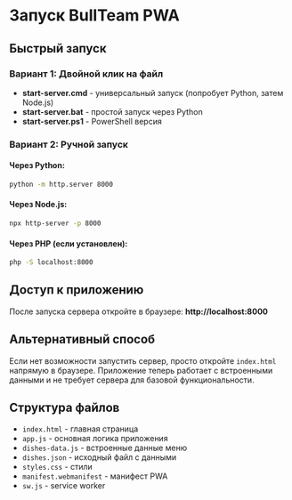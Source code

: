 # Запуск BullTeam PWA

## Быстрый запуск

### Вариант 1: Двойной клик на файл
- **start-server.cmd** - универсальный запуск (попробует Python, затем Node.js)
- **start-server.bat** - простой запуск через Python
- **start-server.ps1** - PowerShell версия

### Вариант 2: Ручной запуск

#### Через Python:
```bash
python -m http.server 8000
```

#### Через Node.js:
```bash
npx http-server -p 8000
```

#### Через PHP (если установлен):
```bash
php -S localhost:8000
```

## Доступ к приложению

После запуска сервера откройте в браузере:
**http://localhost:8000**

## Альтернативный способ

Если нет возможности запустить сервер, просто откройте `index.html` напрямую в браузере. Приложение теперь работает с встроенными данными и не требует сервера для базовой функциональности.

## Структура файлов

- `index.html` - главная страница
- `app.js` - основная логика приложения
- `dishes-data.js` - встроенные данные меню
- `dishes.json` - исходный файл с данными
- `styles.css` - стили
- `manifest.webmanifest` - манифест PWA
- `sw.js` - service worker
